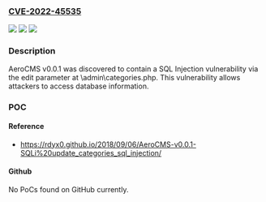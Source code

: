 ### [CVE-2022-45535](https://cve.mitre.org/cgi-bin/cvename.cgi?name=CVE-2022-45535)
![](https://img.shields.io/static/v1?label=Product&message=n%2Fa&color=blue)
![](https://img.shields.io/static/v1?label=Version&message=n%2Fa&color=blue)
![](https://img.shields.io/static/v1?label=Vulnerability&message=n%2Fa&color=brighgreen)

### Description

AeroCMS v0.0.1 was discovered to contain a SQL Injection vulnerability via the edit parameter at \admin\categories.php. This vulnerability allows attackers to access database information.

### POC

#### Reference
- https://rdyx0.github.io/2018/09/06/AeroCMS-v0.0.1-SQLi%20update_categories_sql_injection/

#### Github
No PoCs found on GitHub currently.


